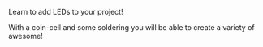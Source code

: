Learn to add LEDs to your project! 


With a coin-cell and some soldering you will be able to create a variety of awesome!
